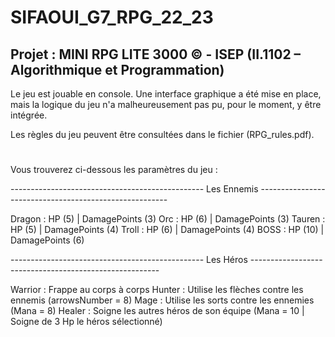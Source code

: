 # SIFAOUI_G7_RPG_22_23

## Projet : MINI RPG LITE 3000 © - ISEP (II.1102 – Algorithmique et Programmation)


Le jeu est jouable en console.
Une interface graphique a été mise en place, mais la logique du jeu n'a malheureusement pas pu, pour le moment, y être intégrée.

Les règles du jeu peuvent être consultées dans le fichier (RPG_rules.pdf).

#
#
Vous trouverez ci-dessous les paramètres du jeu : 



------------------------------------------------ Les Ennemis -------------------------------------------------------

Dragon : HP (5) | DamagePoints (3)
Orc : HP (6) | DamagePoints (3)
Tauren : HP (5) | DamagePoints (4)
Troll : HP (6) | DamagePoints (4)
BOSS : HP (10) | DamagePoints (6)



------------------------------------------------ Les Héros -------------------------------------------------------

Warrior : Frappe au corps à corps
Hunter : Utilise les flèches contre les ennemis (arrowsNumber = 8)
Mage : Utilise les sorts contre les ennemies (Mana = 8)
Healer : Soigne les autres héros de son équipe (Mana = 10 | Soigne de 3 Hp le héros sélectionné)
